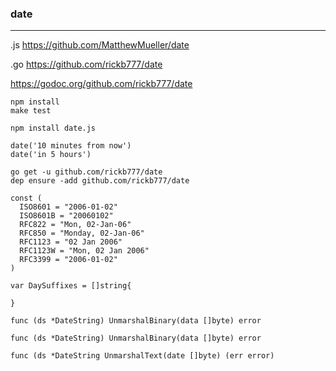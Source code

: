 ### date
---
.js
https://github.com/MatthewMueller/date

.go
https://github.com/rickb777/date

https://godoc.org/github.com/rickb777/date

```
npm install
make test

npm install date.js
```

```
date('10 minutes from now')
date('in 5 hours')
```

```
go get -u github.com/rickb777/date
dep ensure -add github.com/rickb777/date
```

```
const (
  ISO8601 = "2006-01-02"
  ISO8601B = "20060102"
  RFC822 = "Mon, 02-Jan-06"
  RFC850 = "Monday, 02-Jan-06"
  RFC1123 = "02 Jan 2006"
  RFC1123W = "Mon, 02 Jan 2006"
  RFC3399 = "2006-01-02"
)

var DaySuffixes = []string{

}

func (ds *DateString) UnmarshalBinary(data []byte) error

func (ds *DateString) UnmarshalBinary(data []byte) error

func (ds *DateString UnmarshalText(date []byte) (err error)

```
